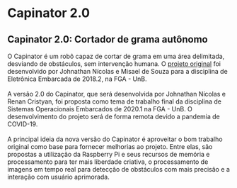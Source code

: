 # Capinator 2.0

## Capinator 2.0: Cortador de grama autônomo

O Capinator é um robô capaz de cortar de grama em uma área delimitada, desviando de obstáculos, sem intervenção humana.
O [projeto original](https://github.com/JhonathanNicolas/Capinator-Cortador-de-Grama-Autonomo-Automatic-Lawn-Mower) foi desenvolvido por Johnathan Nícolas e Misael de Souza para a disciplina de Eletrônica Embarcada de 2018.2, na FGA - UnB.
<br><br>
A versão 2.0 do Capinator, que será desenvolvida por Johnathan Nícolas e Renan Cristyan, foi proposta como tema de trabalho final da disciplina de Sistemas Operacionais Embarcados de 2020.1 na FGA - UnB.
O desenvolvimento do projeto será de forma remota devido a pandemia de COVID-19.
<br><br>
A principal ideia da nova versão do Capinator é aproveitar o bom trabalho original como base para fornecer melhorias ao projeto. Entre elas, são propostas a utilização da Raspberry Pi e seus recursos de memória e processamento para ter mais liberdade criativa, o processamento de imagens em tempo real para detecção de obstáculos com mais precisão e a interação com usuário aprimorada.
